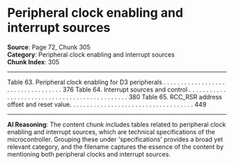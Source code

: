 # Peripheral clock enabling and interrupt sources

**Source**: Page 72, Chunk 305  
**Category**: Peripheral clock enabling and interrupt sources  
**Chunk Index**: 305

---

Table 63. Peripheral clock enabling for D3 peripherals . . . . . . . . . . . . . . . . . . . . . . . . . . . . . . . . . . 376
Table 64. Interrupt sources and control . . . . . . . . . . . . . . . . . . . . . . . . . . . . . . . . . . . . . . . . . . . . . . 380
Table 65. RCC_RSR address offset and reset value. . . . . . . . . . . . . . . . . . . . . . . . . . . . . . . . . . . . 449

---

**AI Reasoning**: The content chunk includes tables related to peripheral clock enabling and interrupt sources, which are technical specifications of the microcontroller. Grouping these under 'specifications' provides a broad yet relevant category, and the filename captures the essence of the content by mentioning both peripheral clocks and interrupt sources.
